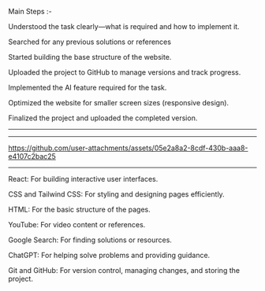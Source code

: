 Main Steps :-

Understood the task clearly—what is required and how to implement it.

Searched for any previous solutions or references 

Started building the base structure of the website.

Uploaded the project to GitHub to manage versions and track progress.

Implemented the AI feature required for the task.

Optimized the website for smaller screen sizes (responsive design).

Finalized the project and uploaded the completed version.


------
------

https://github.com/user-attachments/assets/05e2a8a2-8cdf-430b-aaa8-e4107c2bac25


------



React: For building interactive user interfaces.

CSS and Tailwind CSS: For styling and designing pages efficiently.

HTML: For the basic structure of the pages.

YouTube: For video content or references.

Google Search: For finding solutions or resources.

ChatGPT: For helping solve problems and providing guidance.

Git and GitHub: For version control, managing changes, and storing the project.

